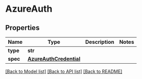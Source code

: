 # AzureAuth

## Properties
Name | Type | Description | Notes
------------ | ------------- | ------------- | -------------
**type** | **str** |  | 
**spec** | [**AzureAuthCredential**](AzureAuthCredential.md) |  | 

[[Back to Model list]](../README.md#documentation-for-models) [[Back to API list]](../README.md#documentation-for-api-endpoints) [[Back to README]](../README.md)

